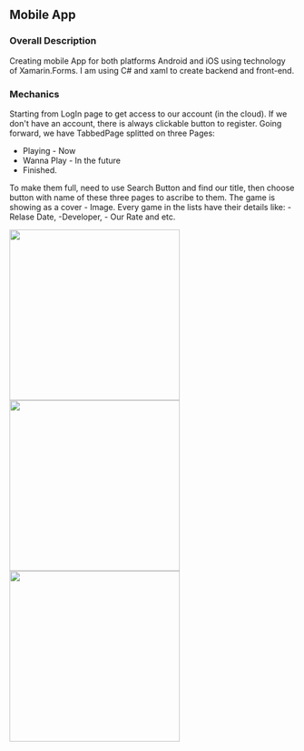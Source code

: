 ## Mobile App 

###  Overall Description 
Creating mobile App for both platforms Android and iOS using technology of Xamarin.Forms. 
I am using C# and xaml to create backend and front-end. 

### Mechanics  
Starting from LogIn page to get access to our account (in the cloud). If we don't have an account, there is always clickable button to register. 
Going forward, we have TabbedPage splitted on three Pages:
- Playing - Now
- Wanna Play - In the future
- Finished. 

To make them full, need to use Search Button and find our title, then choose button with name of these three pages to ascribe to them. The game is showing as a cover - Image.
Every game in the lists have their details like: -Relase Date, -Developer, - Our Rate and etc.


<img src="https://i.imgur.com/ugQArgy.jpg" width="300" >
<img src="https://i.imgur.com/Lch6a6E.jpg" width="300" >
<img src="https://i.imgur.com/1yI0UXS.jpg" width="300" >
